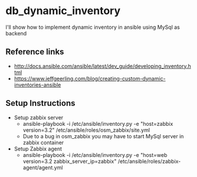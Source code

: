 # db_dynamic_inventory
I'll show how to implement dynamic inventory in ansible using MySql as backend


## Reference links
* http://docs.ansible.com/ansible/latest/dev_guide/developing_inventory.html
* https://www.jeffgeerling.com/blog/creating-custom-dynamic-inventories-ansible


## Setup Instructions
* Setup zabbix server
  * ansible-playbook -i /etc/ansible/inventory.py -e "host=zabbix version=3.2" /etc/ansible/roles/osm_zabbix/site.yml
  * Due to a bug in osm_zabbix you may have to start MySql server in zabbix container  
* Setup Zabbix agent
  * ansible-playbook -i /etc/ansible/inventory.py -e "host=web version=3.2 zabbix_server_ip=zabbix" /etc/ansible/roles/zabbix-agent/agent.yml
